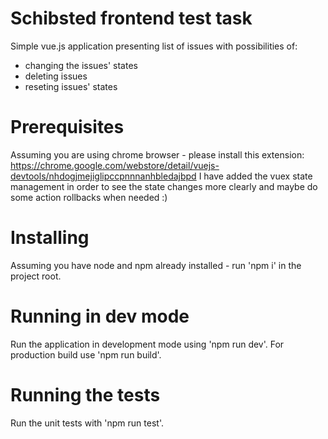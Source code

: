 # Schibsted frontend test task

Simple vue.js application presenting list of issues with possibilities of:
  - changing the issues' states
  - deleting issues
  - reseting issues' states

# Prerequisites

Assuming you are using chrome browser - please install this extension:
  https://chrome.google.com/webstore/detail/vuejs-devtools/nhdogjmejiglipccpnnnanhbledajbpd
I have added the vuex state management in order to see the state changes more clearly and maybe do some action rollbacks when needed :)

# Installing

Assuming you have node and npm already installed - run 'npm i' in the project root.

# Running in dev mode

Run the application in development mode using 'npm run dev'. For production build use 'npm run build'.

# Running the tests

Run the unit tests with 'npm run test'.
